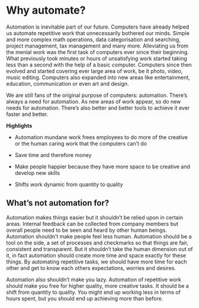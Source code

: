 # Why automate?
  
Automation is inevitable part of our future. Computers have already helped us automate repetitive work that unnecessarily bothered our minds. Simple and more complex math operations, data categorisation and searching, project management, tax management and many more. Alleviating us from the menial work was the first task of computers ever since their beginning. What previously took minutes or hours of unsatisfying work started taking less than a second with the help of a basic computer. Computers since then evolved and started covering ever large area of work, be it photo, video, music editing. Computers also expanded into new areas like entertainment, education, communication or even art and design.

We are still fans of the original purpose of computers: automation. There’s always a need for automation. As new areas of work appear, so do new needs for automation. There’s also better and better tools to achieve it ever faster and better.

**Highlights**

- Automation mundane work frees employees to do more of the creative or the human caring work that the computers can’t do

- Save time and therefore money

- Make people happier because they have more space to be creative and develop new skills

- Shifts work dynamic from quantity to quality

## What’s not automation for?

Automation makes things easier but it shouldn’t be relied upon in certain areas. Internal feedback can be collected from company members but overall people need to be seen and heard by other human beings. Automation shouldn’t make people feel less human. Automation should be a tool on the side, a set of processes and checkmarks so that things are fair, consistent and transparent. But it shouldn’t take the human dimension out of it, in fact automation should create more time and space exactly for these things. By automating repetitive tasks, we should have more time for each other and get to know each others expectations, worries and desires.

Automation also shouldn’t make you lazy. Automation of repetitive work should make you free for higher quality, more creative tasks. It should be a shift from quantity to quality. You might end up working less in terms of hours spent, but you should end up achieving more than before.
